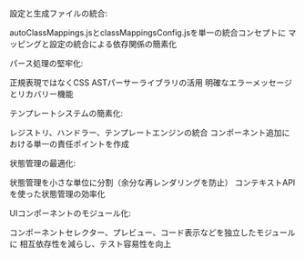 設定と生成ファイルの統合:

autoClassMappings.jsとclassMappingsConfig.jsを単一の統合コンセプトに
マッピングと設定の統合による依存関係の簡素化


パース処理の堅牢化:

正規表現ではなくCSS ASTパーサーライブラリの活用
明確なエラーメッセージとリカバリー機能


テンプレートシステムの簡素化:

レジストリ、ハンドラー、テンプレートエンジンの統合
コンポーネント追加における単一の責任ポイントを作成


状態管理の最適化:

状態管理を小さな単位に分割（余分な再レンダリングを防止）
コンテキストAPIを使った状態管理の効率化


UIコンポーネントのモジュール化:

コンポーネントセレクター、プレビュー、コード表示などを独立したモジュールに
相互依存性を減らし、テスト容易性を向上

